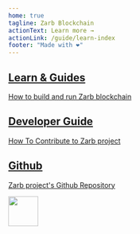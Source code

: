 ```yaml
---
home: true
tagline: Zarb Blockchain
actionText: Learn more →
actionLink: /guide/learn-index
footer: "Made with ❤️"
---
```


<div style="text-align: center">
  <Bit/>
</div>

<div class="features">
  <div class="feature">
    <a href="/guide/run-index">
      <h2>Learn & Guides</h2>
      <p>How to build and run Zarb blockchain</p>
    </a>
  </div>

  <div class="feature">
    <a href="/dev/index">
      <h2>Developer Guide</h2>
      <p>How To Contribute to Zarb project</p>
    </a>
  </div>
  <div class="feature">
    <a href="https://github.com/zarbchain/">
      <h2>Github</h2>
      <p>Zarb project's Github Repository</p>
    </a>
  </div>
</div>

<div class="discord">
  <a href="https://discord.gg/zPqWqV85ch" target="_blank"><img height=60 src="./assets/images/Discord-Logo+Wordmark-Color.svg" /></a>
</div>

<br>
